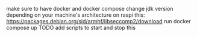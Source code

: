 make sure to have docker and docker compose
change jdk version depending on your machine's architecture
on raspi this: https://packages.debian.org/sid/armhf/libseccomp2/download
run docker compose up
TODO add scripts to start and stop this